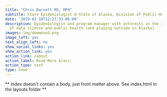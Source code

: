 ```yaml
---
title: "Chris Barnett MS, MPH"
subtitle: State Epidemiologist @ State of Alaska, Division of Public Health
date: '2019-02-18T12:27:33-06:00'
description: Epidemiologist and program manager with interests in the intersection
  of data science and public health (and playing outside in Alaska)
images: img/dewmound.png
image_left: yes
text_align_left: no
show_social_links: yes
show_action_link: yes
action_link: /about
action_label: Read More &rarr;
action_type: text
type: home
---
```


** index doesn't contain a body, just front matter above.
See index.html in the layouts folder **
